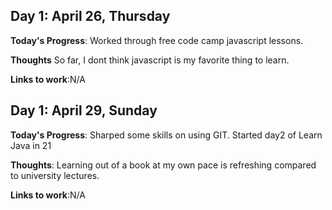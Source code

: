 
## Day 1: April 26, Thursday

**Today's Progress**: Worked through free code camp javascript lessons.

**Thoughts** So far, I dont think javascript is my favorite thing to learn.

**Links to work**:N/A


## Day 1: April 29, Sunday

**Today's Progress**: Sharped some skills on using GIT. Started day2 of Learn Java in 21

**Thoughts**: Learning out of a book at my own pace is refreshing compared to university lectures.

**Links to work**:N/A
